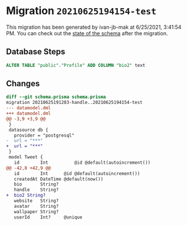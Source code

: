 # Migration `20210625194154-test`

This migration has been generated by ivan-jb-mak at 6/25/2021, 3:41:54 PM.
You can check out the [state of the schema](./schema.prisma) after the migration.

## Database Steps

```sql
ALTER TABLE "public"."Profile" ADD COLUMN "bio2" text   
```

## Changes

```diff
diff --git schema.prisma schema.prisma
migration 20210625191203-handle..20210625194154-test
--- datamodel.dml
+++ datamodel.dml
@@ -3,9 +3,9 @@
 }
 datasource db {
   provider = "postgresql"
-  url = "***"
+  url = "***"
 }
 model Tweet {
   id        Int          @id @default(autoincrement())
@@ -42,8 +42,9 @@
   id        Int      @id @default(autoincrement())
   createdAt DateTime @default(now())
   bio       String?
   handle    String?
+  bio2 String?
   website   String?
   avatar    String?
   wallpaper String?
   userId    Int?     @unique
```


